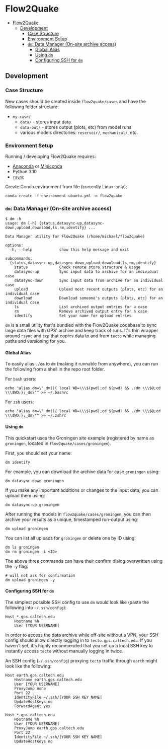# Flow2Quake

- [Flow2Quake](#flow2quake)
  - [Development](#development)
    - [Case Structure](#case-structure)
    - [Environment Setup](#environment-setup)
    - [`dm`: Data Manager (On-site archive access)](#dm-data-manager-on-site-archive-access)
      - [Global Alias](#global-alias)
      - [Using `dm`](#using-dm)
      - [Configuring SSH for `dm`](#configuring-ssh-for-dm)

## Development

### Case Structure

New cases should be created inside `flow2quake/cases` and have the following folder structure:

- `my-case/`
  - `data/` - stores input data
  - `data-out/` - stores output (plots, etc) from model runs
  - various models directories: `reservoir/`, `mechanical/`, etc.

### Environment Setup

Running / developing Flow2Quake requires:

- [Anaconda](https://www.anaconda.com/download/) or [Miniconda](https://docs.anaconda.com/miniconda/)
- Python 3.10
- [`rsync`](https://rsync.samba.org/)

Create Conda environment from file (currently Linux-only):

```
conda create -f environment-ubuntu.yml -n flow2quake
```

### `dm`: Data Manager (On-site archive access)

```
$ dm -h
usage: dm [-h] {status,datasync-up,datasync-down,upload,download,ls,rm,identify} ...

Data Manager utility for Flow2Quake (/home/michael/flow2quake)

options:
  -h, --help            show this help message and exit

subcommands:
  {status,datasync-up,datasync-down,upload,download,ls,rm,identify}
    status              Check remote store structure & usage
    datasync-up         Sync input data to archive for an individual case
    datasync-down       Sync input data from archive for an individual case
    upload              Upload most recent outputs (plots, etc) for an individual case
    download            Download someone's outputs (plots, etc) for an individual case
    ls                  List archived output entries for a case
    rm                  Remove archived output entry for a case
    identify            Set your name for upload entries
```

`dm` is a small utility that's bundled with the Flow2Quake codebase to sync large data files with GPS' archive and keep track of runs. It's thin wrapper around `rsync` and `scp` that copies data to and from `tecto` while managing paths and versioning for you. 

#### Global Alias

To easily alias `./dm` to `dm` (making it runnable from anywhere), you can run the following from a shell in the repo root folder.

For `bash` users:

```
echo "alias dm=\"_dm(){ local WD=\\\$(pwd);cd $(pwd) && ./dm \\\$@;cd \\\$WD;};_dm\"" >> ~/.bashrc
``` 

For `zsh` users:

```
echo "alias dm=\"_dm(){ local WD=\\\$(pwd);cd $(pwd) && ./dm \\\$@;cd \\\$WD;};_dm\"" >> ~/.zshrc
```

#### Using `dm`

This quickstart uses the Groningen site example (registered by name as `groningen`, located in `flow2quake/cases/groningen`).

First, you should set your name:

```
dm identify
```

For example, you can download the archive data for case `groningen` using:

```
dm datasync-down groningen
```

If you make any important additions or changes to the input data, you can upload them using:

```
dm datasync-up groningen
```

After running the models in `flow2quake/cases/groningen`, you can then archive your results as a unique, timestamped run-output using:

```
dm upload groningen
```

You can list all uploads for `groningen` or delete one by ID using:

```
dm ls groningen
dm rm groningen -i <ID>
```

The above three commands can have their confirm dialog overwritten using the `-y` flag:

```
# will not ask for confirmation
dm upload groningen -y
```

#### Configuring SSH for `dm`

The simplest possible SSH config to use `dm` would look like (paste the following into `~/.ssh/config`):

```
Host *.gps.caltech.edu
    Hostname %h
    User [YOUR USERNAME]
```

In order to access the data archive while off-site without a VPN, your SSH config should allow directly logging in to `tecto.gps.caltech.edu`. If you haven't yet, it's highly recommended that you set up a local SSH key to instantly access `tecto` without manually logging in twice.

An SSH config (`~/.ssh/config`) proxying `tecto` traffic through `earth` might look like the following:

```
Host earth.gps.caltech.edu
    Hostname earth.gps.caltech.edu
    User [YOUR USERNAME]
    ProxyJump none
    Port 22
    IdentityFile ~/.ssh/[YOUR SSH KEY NAME]
    UpdateHostKeys no
    ForwardAgent yes
  
Host *.gps.caltech.edu
    Hostname %h
    User [YOUR USERNAME]
    ProxyJump earth.gps.caltech.edu
    Port 22
    IdentityFile ~/.ssh/[YOUR SSH KEY NAME]
    UpdateHostKeys no
```
